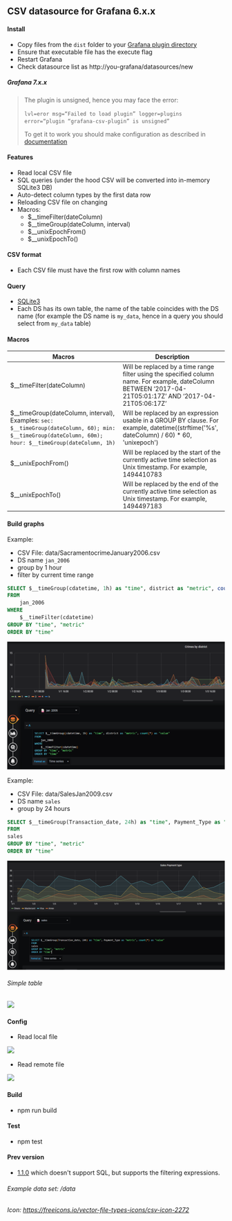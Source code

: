 ## CSV datasource for Grafana 6.x.x

#### Install
- Copy files from the `dist` folder to your [Grafana plugin directory](https://grafana.com/docs/grafana/latest/plugins/installation/#grafana-plugin-directory)
- Ensure that executable file has the execute flag
- Restart Grafana
- Check datasource list as http://you-grafana/datasources/new

##### Grafana 7.x.x
> The plugin is unsigned, hence you may face the error:
>
> `lvl=eror msg=“Failed to load plugin” logger=plugins error=“plugin “grafana-csv-plugin” is unsigned”`
>
> To get it to work you should make configuration as described in [documentation](https://grafana.com/docs/grafana/latest/installation/configuration/#allow-loading-unsigned-plugins)

#### Features
- Read local CSV file
- SQL queries (under the hood CSV will be converted into in-memory SQLite3 DB)
- Auto-detect column types by the first data row
- Reloading CSV file on changing
- Macros:
  * $__timeFilter(dateColumn)
  * $__timeGroup(dateColumn, interval)
  * $__unixEpochFrom()
  * $__unixEpochTo()

#### CSV format
- Each CSV file must have the first row with column names

#### Query
- [SQLite3](https://www.sqlite.org/index.html)
- Each DS has its own table, the name of the table coincides with the DS name (for example the DS name is `my_data`, hence in a query you should select from `my_data` table)

#### Macros

| Macros                             | Description                               |
|------------------------------------|-------------------------------------------|
| $__timeFilter(dateColumn)          | Will be replaced by a time range filter using the specified column name. For example, dateColumn BETWEEN ‘2017-04-21T05:01:17Z’ AND ‘2017-04-21T05:06:17Z’ |
| $__timeGroup(dateColumn, interval), Examples: `sec: $__timeGroup(dateColumn, 60); min: $__timeGroup(dateColumn, 60m); hour: $__timeGroup(dateColumn, 1h)` | Will be replaced by an expression usable in a GROUP BY clause. For example, datetime((strftime('%s', dateColumn) / 60) * 60, 'unixepoch') |
| $__unixEpochFrom()                 | Will be replaced by the start of the currently active time selection as Unix timestamp. For example, 1494410783 |
| $__unixEpochTo()                   | Will be replaced by the end of the currently active time selection as Unix timestamp. For example, 1494497183 |

#### Build graphs

Example:

- CSV File: data/SacramentocrimeJanuary2006.csv
- DS name `jan_2006`
- group by 1 hour
- filter by current time range

```sql
SELECT $__timeGroup(cdatetime, 1h) as "time", district as "metric", count(*) as "value"
FROM
    jan_2006
WHERE
    $__timeFilter(cdatetime)
GROUP BY "time", "metric"
ORDER BY "time"
```

![](doc/image/graph1.png)


Example:

- CSV File: data/SalesJan2009.csv
- DS name `sales`
- group by 24 hours

```sql
SELECT $__timeGroup(Transaction_date, 24h) as "time", Payment_Type as "metric", count(*) as "value"
FROM
sales
GROUP BY "time", "metric"
ORDER BY "time"
```

![](./doc/image/graph2.png)

###### Simple table

![](./doc/image/grid.png)

#### Config
- Read local file

![](./doc/image/config_local.png)

- Read remote file

![](./doc/image/config_sftp.png)

#### Build
- npm run build

#### Test
- npm test

#### Prev version
- [1.1.0](https://github.com/paveldanilin/grafana-csv-plugin/tree/1.1.0) which doesn't support SQL, but supports the filtering expressions.


###### Example data set: /data
###### Icon: https://freeicons.io/vector-file-types-icons/csv-icon-2272
